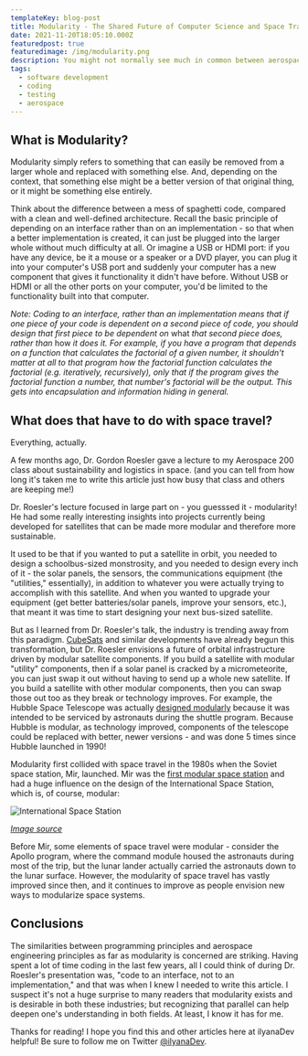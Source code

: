 ```yaml
---
templateKey: blog-post
title: Modularity - The Shared Future of Computer Science and Space Travel
date: 2021-11-20T18:05:10.000Z
featuredpost: true
featuredimage: /img/modularity.png
description: You might not normally see much in common between aerospace engineering and computer science. And in a lot of cases, you'd be right. But both these industries are and have been trending towards one common goal - modularity.
tags:
  - software development
  - coding
  - testing
  - aerospace
---
```


## What is Modularity?

Modularity simply refers to something that can easily be removed from a larger whole and replaced with something else. And, depending on the context, that something else might be a better version of that original thing, or it might be something else entirely.

Think about the difference between a mess of spaghetti code, compared with a clean and well-defined architecture. Recall the basic principle of depending on an interface rather than on an implementation - so that when a better implementation is created, it can just be plugged into the larger whole without much difficulty at all. Or imagine a USB or HDMI port: if you have any device, be it a mouse or a speaker or a DVD player, you can plug it into your computer's USB port and suddenly your computer has a new component that gives it functionality it didn't have before. Without USB or HDMI or all the other ports on your computer, you'd be limited to the functionality built into that computer.

*Note: Coding to an interface, rather than an implementation means that if one piece of your code is dependent on a second piece of code, you should design that first piece to be dependent on* what *that second piece does, rather than* how *it does it. For example, if you have a program that depends on a function that calculates the factorial of a given number, it shouldn't matter at all to that program how the factorial function calculates the factorial (e.g. iteratively, recursively), only that if the program gives the factorial function a number, that number's factorial will be the output. This gets into encapsulation and information hiding in general.* 

## What does that have to do with space travel?

Everything, actually.

A few months ago, Dr. Gordon Roesler gave a lecture to my Aerospace 200 class about sustainability and logistics in space. (and you can tell from how long it's taken me to write this article just how busy that class and others are keeping me!)

Dr. Roesler's lecture focused in large part on - you guesssed it - modularity! He had some really interesting insights into projects currently being developed for satellites that can be made more modular and therefore more sustainable.

It used to be that if you wanted to put a satellite in orbit, you needed to design a schoolbus-sized monstrosity, and you needed to design every inch of it - the solar panels, the sensors, the communications equipment (the "utilities," essentially), in addition to whatever you were actually trying to accomplish with this satellite. And when you wanted to upgrade your equipment (get better batteries/solar panels, improve your sensors, etc.), that meant it was time to start designing your next bus-sized satellite.

But as I learned from Dr. Roesler's talk, the industry is trending away from this paradigm. [CubeSats](https://en.wikipedia.org/wiki/CubeSat) and similar developments have already begun this transformation, but Dr. Roesler envisions a future of orbital infrastructure driven by modular satellite components. If you build a satellite with modular "utility" components, then if a solar panel is cracked by a micrometeorite, you can just swap it out without having to send up a whole new satellite. If you build a satellite with other modular components, then you can swap those out too as they break or technology improves. For example, the Hubble Space Telescope was actually [designed modularly](https://www.nasa.gov/content/about-the-hubble-story) because it was intended to be serviced by astronauts during the shuttle program. Because Hubble is modular, as technology improved, components of the telescope could be replaced with better, newer versions - and was done 5 times since Hubble launched in 1990! 

Modularity first collided with space travel in the 1980s when the Soviet space station, Mir, launched. Mir was the [first modular space station](https://www.nasa.gov/feature/35-years-ago-launch-of-mir-space-station-s-first-module) and had a huge influence on the design of the International Space Station, which is, of course, modular:

![International Space Station](/img/iss.png)

*[Image source](https://www.nasa.gov/feature/facts-and-figures)*

Before Mir, some elements of space travel were modular - consider the Apollo program, where the command module housed the astronauts during most of the trip, but the lunar lander actually carried the astronauts down to the lunar surface. However, the modularity of space travel has vastly improved since then, and it continues to improve as people envision new ways to modularize space systems.

## Conclusions

The similarities between programming principles and aerospace engineering principles as far as modularity is concerned are striking. Having spent a lot of time coding in the last few years, all I could think of during Dr. Roesler's presentation was, "code to an interface, not to an implementation," and that was when I knew I needed to write this article. I suspect it's not a huge surprise to many readers that modularity exists and is desirable in both these industries; but recognizing that parallel can help deepen one's understanding in both fields. At least, I know it has for me. 

Thanks for reading! I hope you find this and other articles here at ilyanaDev helpful! Be sure to follow me on Twitter [@ilyanaDev](https://twitter.com/ilyanaDev).
